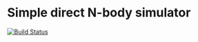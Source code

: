 # Simple direct N-body simulator 
[![Build Status](https://travis-ci.org/Zylatis/particle_sim.svg?branch=master)](https://travis-ci.org/Zylatis/particle_sim)
